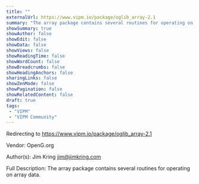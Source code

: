 ```yaml
---
title: ""
externalUrl: https://www.vipm.io/package/oglib_array-2.1
summary: "The array package contains several routines for operating on array data.."
showSummary: true
showAuthor: false
showEdit: false
showData: false
showViews: false
showReadingTime: false
showWordCount: false
showBreadcrumbs: false
showHeadingAnchors: false
sharingLinks: false
showZenMode: false
showPagination: false
showRelatedContent: false
draft: true
tags:
 - "VIPM"
 - "VIPM Community"
---
```


Redirecting to https://www.vipm.io/package/oglib_array-2.1

Vendor: OpenG.org

Author(s): Jim Kring <jim@jimkring.com>
 
Full Description:
The array package contains several routines for operating on array data.
